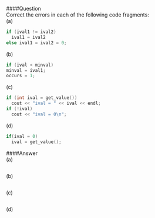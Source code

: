 ####Question  
Correct the errors in each of the following code fragments:  
(a)  
```cpp
if (ival1 != ival2)
  ival1 = ival2
else ival1 = ival2 = 0;
```
(b)  
```cpp
if (ival < minval)
minval = ival1;
occurs = 1;
```
(c)  
```cpp
if (int ival = get_value())
  cout << "ival = " << ival << endl;
if (!ival)
  cout << "ival = 0\n";
```
(d)  
```cpp
if(ival = 0)
  ival = get_value();
```
####Answer  
(a)  
```cpp

```
(b)  
```cpp

```
(c)  
```cpp

```
(d)  
```cpp

```
